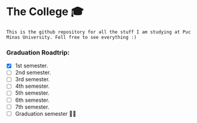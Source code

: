 # The College :mortar_board:
``This is the github repository for all the stuff I am studying at Puc Minas University. Fell free to see everything :)``
<br>
### Graduation Roadtrip:
- [x] 1st semester.
- [ ] 2nd semester. 
- [ ] 3rd semester.
- [ ] 4th semester.
- [ ] 5th semester.
- [ ] 6th semester.
- [ ] 7th semester.
- [ ] Graduation semester :man_student:
<br>

